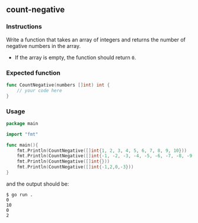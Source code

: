 ## count-negative

### Instructions 

Write a function that takes an array of integers and returns the number of negative numbers in the array.
- If the array is empty, the function should return `0`.

### Expected function 
```go 
func CountNegative(numbers []int) int {
    // your code here
}
```

### Usage 

```go
package main 

import "fmt"

func main(){
    fmt.Println(CountNegative([]int{1, 2, 3, 4, 5, 6, 7, 8, 9, 10}))
    fmt.Println(CountNegative([]int{-1, -2, -3, -4, -5, -6, -7, -8, -9, -10}))
    fmt.Println(CountNegative([]int{}))
    fmt.Println(CountNegative([]int{-1,2,0,-3}))
}
```

and the output should be:

```console
$ go run . 
0
10
0
2
```